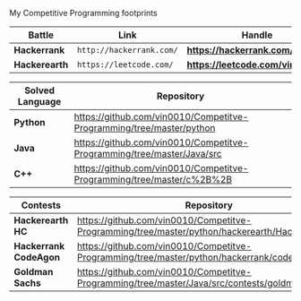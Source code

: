 My Competitive Programming footprints

Battle | Link | Handle
--- | --- | ---
**Hackerrank** | `http://hackerrank.com/` | **https://hackerrank.com/Code_X**
**Hackerearth** | `https://leetcode.com/` | **https://leetcode.com/vinoth/**


Solved Language | Repository
--- | ---
**Python** | https://github.com/vin0010/Competitve-Programming/tree/master/python
**Java** | https://github.com/vin0010/Competitve-Programming/tree/master/Java/src
**C++** | https://github.com/vin0010/Competitve-Programming/tree/master/c%2B%2B


Contests | Repository
--- | ---
**Hackerearth HC** | https://github.com/vin0010/Competitve-Programming/tree/master/python/hackerearth/HackerearthHC
**Hackerrank CodeAgon** | https://github.com/vin0010/Competitve-Programming/tree/master/python/hackerrank/codeagon
**Goldman Sachs** | https://github.com/vin0010/Competitve-Programming/tree/master/Java/src/contests/goldmansachs
